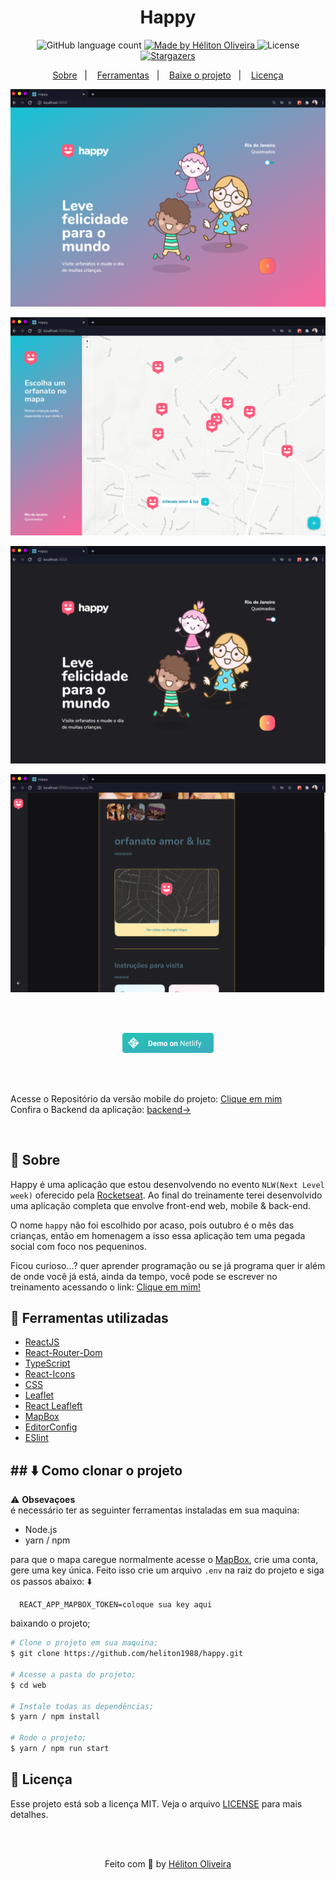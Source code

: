 <h1 align="center">Happy</h1>

<p align="center">
  <img alt="GitHub language count" src="https://img.shields.io/github/languages/count/heliton1988/happy?color=%23FFD666">

  <a href="https://www.linkedin.com/in/helitonoliveira/">
    <img alt="Made by Héliton Oliveira" src="https://img.shields.io/badge/made%20by-Héliton Oliveira-%23FFD666">
  </a>

  <img alt="License" src="https://img.shields.io/badge/license-MIT-%23FFD666">

  <a href="https://github.com/heliton1988/happy/stargazers">
    <img alt="Stargazers" src="https://img.shields.io/github/stars/heliton1988/happy?style=social">
  </a>
</p>

<p align="center">
  <a href="#memo-sobre">Sobre</a>&nbsp;&nbsp;&nbsp;|&nbsp;&nbsp;&nbsp;
  <a href="#wrench-ferramentas-utilizadas">Ferramentas</a>&nbsp;&nbsp;&nbsp;|&nbsp;&nbsp;&nbsp;
  <a href="#arrowdown-como-clonar-o-projeto">Baixe o projeto</a>&nbsp;&nbsp;&nbsp;|&nbsp;&nbsp;&nbsp;
  <a href="#pagefacingup-licença">Licença</a>
</p>

<p align="center">
  <img src="./.github/banner.png" alt="Happy">
</p>

<p align="center">
  <img src="./.github/banner2.png" alt="Happy-map">
</p>

<p align="center">
  <img src="./.github/banner3.png" alt="Happy-map">
</p>

<p align="center">
  <img src="./.github/banner4.png" alt="Happy-map">
</p>

<br /><br />

<p  align="center">
  <a href="https://gallant-rosalind-80381f.netlify.app/">
    <img src="./.github/button.png" atl="Happy-netlify">
  </a>
</p>

<br /><br />

Acesse o Repositório da versão mobile do projeto: [Clique em mim](https://github.com/heliton1988/happy-mobile) <br />
Confira o Backend da aplicação: [backend->](https://github.com/heliton1988/happy-backend)


<br />

## :memo: Sobre

Happy é uma aplicação que estou desenvolvendo no evento `NLW(Next Level week)` oferecido pela [Rocketseat](https://rocketseat.com.br/). Ao final do treinamente terei desenvolvido uma aplicação completa que envolve front-end web, mobile & back-end.<br />

O nome `happy` não foi escolhido por acaso, pois outubro é o mês das crianças, então em homenagem a isso essa aplicação tem uma pegada social com foco nos pequeninos.

Ficou curioso...? quer aprender programação ou se já programa quer ir além de onde você já está, ainda da tempo, você pode se escrever no treinamento acessando o link: [Clique em mim!](https://nextlevelweek.com/inscricao/3)

## :wrench: Ferramentas utilizadas

- [ReactJS](https://pt-br.reactjs.org/)
- [React-Router-Dom](https://reactrouter.com/web/guides/quick-start)
- [TypeScript](https://www.typescriptlang.org/)
- [React-Icons](https://react-icons.github.io/react-icons/)
- [CSS](https://developer.mozilla.org/pt-BR/docs/Web/CSS)
- [Leaflet](https://leafletjs.com/examples/quick-start/)
- [React Leafleft](https://react-leaflet.js.org/docs/en/context)
- [MapBox](https://www.mapbox.com/)
- [EditorConfig](https://editorconfig.org/)
- [ESlint](https://eslint.org/)

## ## :arrow_down: Como clonar o projeto

⚠ **Obsevaçoes**<br />
é necessário ter as seguinter ferramentas instaladas em sua maquina:
- Node.js
- yarn / npm

para que o mapa caregue normalmente acesse o [MapBox](https://github.com/heliton1988/happy.git), crie uma conta, gere uma key única. Feito isso crie um arquivo `.env` na raiz do projeto e siga os passos abaixo: :arrow_down:

```env
  REACT_APP_MAPBOX_TOKEN=coloque sua key aqui
```

baixando o projeto;

```bash
# Clone o projeto em sua maquina;
$ git clone https://github.com/heliton1988/happy.git

# Acesse a pasta do projeto;
$ cd web

# Instale todas as dependências;
$ yarn / npm install

# Rode o projeto;
$ yarn / npm run start

```


## :page_facing_up: Licença

Esse projeto está sob a licença MIT. Veja o arquivo [LICENSE](https://github.com/heliton1988/happy/blob/master/LICENSEE) para mais detalhes.

<br /><br />

<p align="center">Feito com 💛 by <a href="https://www.linkedin.com/in/helitonoliveira/" target="_blank">Héliton Oliveira</a></p>
